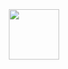 <div align="center">

<picture>
  <source media="(prefers-color-scheme: dark)" srcset="https://github.com/user-attachments/assets/bf929ed6-2b32-4e60-82fd-5a9fd8049393">
  <img height="90" src="https://github.com/user-attachments/assets/a4de7cb0-6564-4ffe-b555-ca49f8a45c2a">
</picture>

</div>

